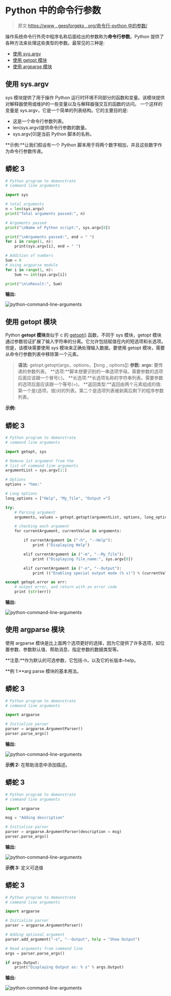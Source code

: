 # Python 中的命令行参数

> 原文:[https://www . geesforgeks . org/命令行-python 中的参数/](https://www.geeksforgeeks.org/command-line-arguments-in-python/)

操作系统命令行外壳中程序名称后面给出的参数称为**命令行参数**。Python 提供了各种方法来处理这些类型的参数。最常见的三种是:

*   [使用 sys.argv](#sys)
*   [使用 getopt 模块](#getopt)
*   [使用 argparse 模块](#argparse)

## 使用 sys.argv

sys 模块提供了用于操作 Python 运行时环境不同部分的函数和变量。该模块提供对解释器使用或维护的一些变量以及与解释器强交互的函数的访问。
一个这样的变量是 sys.argv，它是一个简单的列表结构。它的主要目的是:

*   这是一个命令行参数列表。
*   len(sys.argv)提供命令行参数的数量。
*   sys.argv[0]是当前 Python 脚本的名称。

**示例:**让我们假设有一个 Python 脚本用于将两个数字相加，并且这些数字作为命令行参数传递。

## 蟒蛇 3

```py
# Python program to demonstrate
# command line arguments

import sys

# total arguments
n = len(sys.argv)
print("Total arguments passed:", n)

# Arguments passed
print("\nName of Python script:", sys.argv[0])

print("\nArguments passed:", end = " ")
for i in range(1, n):
    print(sys.argv[i], end = " ")

# Addition of numbers
Sum = 0
# Using argparse module
for i in range(1, n):
    Sum += int(sys.argv[i])

print("\n\nResult:", Sum)
```

**输出:**

![python-command-line-arguments](img/65bcec1882776a47feb7cb924fa2f347.png)

## 使用 getopt 模块

Python **getopt 模块**类似于 c 的 [getopt()](https://www.geeksforgeeks.org/getopt-function-in-c-to-parse-command-line-arguments/) 函数，不同于 sys 模块，getopt 模块通过参数验证扩展了输入字符串的分离。它允许包括赋值在内的短选项和长选项。但是，该模块需要使用 sys 模块来正确处理输入数据。要使用 getopt 模块，需要从命令行参数列表中移除第一个元素。

> **语法:** getopt.getopt(args，options，【long _ options】)
> **参数:**
> **args:** 要传递的参数列表。
> **选项:**脚本想要识别的一串选项字母。需要参数的选项后面应该跟一个冒号(:)。
> **长选项:**长选项名称的字符串列表。需要参数的选项后面应该跟一个等号(=)。
> **返回类型:**返回由两个元素组成的值:第一个是(选项，值)对的列表。第二个是选项列表被剥离后剩下的程序参数列表。

**示例:**

## 蟒蛇 3

```py
# Python program to demonstrate
# command line arguments

import getopt, sys

# Remove 1st argument from the
# list of command line arguments
argumentList = sys.argv[1:]

# Options
options = "hmo:"

# Long options
long_options = ["Help", "My_file", "Output ="]

try:
    # Parsing argument
    arguments, values = getopt.getopt(argumentList, options, long_options)

    # checking each argument
    for currentArgument, currentValue in arguments:

        if currentArgument in ("-h", "--Help"):
            print ("Displaying Help")

        elif currentArgument in ("-m", "--My_file"):
            print ("Displaying file_name:", sys.argv[0])

        elif currentArgument in ("-o", "--Output"):
            print (("Enabling special output mode (% s)") % (currentValue))

except getopt.error as err:
    # output error, and return with an error code
    print (str(err))
```

**输出:**

![python-command-line-arguments](img/0e72631cc3e600f168d75d23a4ebf665.png)

## 使用 argparse 模块

使用 argparse 模块是比上面两个选项更好的选择，因为它提供了许多选项，如位置参数、参数默认值、帮助消息、指定参数的数据类型等。

**注意:**作为默认的可选参数，它包括-h，以及它的长版本–help。

**例 1:**arg parse 模块的基本用法。

## 蟒蛇 3

```py
# Python program to demonstrate
# command line arguments

import argparse

# Initialize parser
parser = argparse.ArgumentParser()
parser.parse_args()
```

**输出:**

![python-command-line-arguments](img/31e894440a151b448310b89bbf9975e9.png)

**示例 2:** 在帮助消息中添加描述。

## 蟒蛇 3

```py
# Python program to demonstrate
# command line arguments

import argparse

msg = "Adding description"

# Initialize parser
parser = argparse.ArgumentParser(description = msg)
parser.parse_args()
```

**输出:**

![python-command-line-arguments](img/f76b4fc1028758dd20e85a2dfbd0ad31.png)

**示例 3:** 定义可选值

## 蟒蛇 3

```py
# Python program to demonstrate
# command line arguments

import argparse

# Initialize parser
parser = argparse.ArgumentParser()

# Adding optional argument
parser.add_argument("-o", "--Output", help = "Show Output")

# Read arguments from command line
args = parser.parse_args()

if args.Output:
    print("Displaying Output as: % s" % args.Output)
```

**输出:**

![python-command-line-arguments](img/331124afc0b1ba00b8532210e5aa0ac3.png)